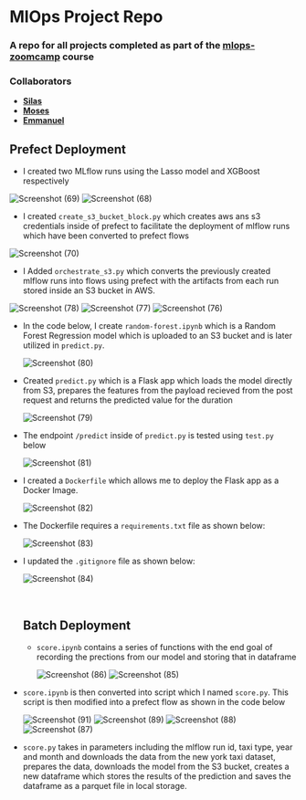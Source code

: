 # **MlOps Project Repo**

### A repo for all projects completed as part of the [mlops-zoomcamp](https://github.com/DataTalksClub/mlops-zoomcamp) course

### Collaborators

- **[Silas](https://github.com/Silas-Asamoah)**
- **[Moses](https://github.com/mosesRGT)**
- **[Emmanuel](https://github.com/emmanuelkyeremeh)**

## Prefect Deployment

- I created two MLflow runs using the Lasso model and XGBoost respectively

![Screenshot (69)](https://github.com/emmanuelkyeremeh/MLOps-project/assets/71068159/0ed83c6f-e0bb-4dc4-a4e2-323dcd4fac2b)
![Screenshot (68)](https://github.com/emmanuelkyeremeh/MLOps-project/assets/71068159/53725fdf-6201-410d-a42d-3d638160cc83)

- I created `create_s3_bucket_block.py` which creates aws ans s3 credentials inside of prefect to facilitate the deployment of mlflow runs which have been converted to prefect flows

![Screenshot (70)](https://github.com/emmanuelkyeremeh/MLOps-project/assets/71068159/22317be9-f9c3-4dc3-82c1-445c99083a99)

- I Added `orchestrate_s3.py` which converts the previously created mlflow runs into flows using prefect with the artifacts from each run stored inside an S3 bucket in AWS.

![Screenshot (78)](https://github.com/emmanuelkyeremeh/MLOps-project/assets/71068159/b85f35af-e148-49fa-b2e6-ae2093b68d68)
![Screenshot (77)](https://github.com/emmanuelkyeremeh/MLOps-project/assets/71068159/ae22b913-b78f-4342-9396-38a913357e1f)
![Screenshot (76)](https://github.com/emmanuelkyeremeh/MLOps-project/assets/71068159/48238f47-1181-4d22-a913-6b5a104413ed)

- In the code below, I create `random-forest.ipynb` which is a Random Forest Regression model which is uploaded to an S3 bucket and is later utilized in `predict.py`.

  ![Screenshot (80)](https://github.com/emmanuelkyeremeh/MLOps-project/assets/71068159/ab7cdabb-421a-4e31-a808-e80dde0acd13)

- Created `predict.py` which is a Flask app which loads the model directly from S3, prepares the features from the payload recieved from the post request and returns the predicted value for the duration

  ![Screenshot (79)](https://github.com/emmanuelkyeremeh/MLOps-project/assets/71068159/db0ad607-563c-4db5-a537-d62065e899cf)

- The endpoint `/predict` inside of `predict.py` is tested using `test.py` below

  ![Screenshot (81)](https://github.com/emmanuelkyeremeh/MLOps-project/assets/71068159/237525fb-3d10-410b-bfab-c2486fc17035)

- I created a `Dockerfile` which allows me to deploy the Flask app as a Docker Image.

  ![Screenshot (82)](https://github.com/emmanuelkyeremeh/MLOps-project/assets/71068159/baafeb9b-5104-495d-b494-3200109095e5)

- The Dockerfile requires a `requirements.txt` file as shown below:

  ![Screenshot (83)](https://github.com/emmanuelkyeremeh/MLOps-project/assets/71068159/41f8d4d8-52c9-4926-bbd3-f0cd7c8827bb)

- I updated the `.gitignore` file as shown below:

  ![Screenshot (84)](https://github.com/emmanuelkyeremeh/MLOps-project/assets/71068159/484240b5-55c8-4c0e-8c69-098079137b76)

  <br/>

  ## Batch Deployment

  - `score.ipynb` contains a series of functions with the end goal of recording the prections from our model and storing that in dataframe

    ![Screenshot (86)](https://github.com/emmanuelkyeremeh/MLOps-project/assets/71068159/5af1623f-a851-4748-b528-408ff31b12dd)
    ![Screenshot (85)](https://github.com/emmanuelkyeremeh/MLOps-project/assets/71068159/3e74c882-a525-4ca2-b065-81e5561ebf88)

- `score.ipynb` is then converted into script which I named `score.py`. This script is then modified into a prefect flow as shown in the code below

  ![Screenshot (91)](https://github.com/emmanuelkyeremeh/MLOps-project/assets/71068159/b4ce6e9c-c4e0-4beb-934d-647e1f116caf)
  ![Screenshot (89)](https://github.com/emmanuelkyeremeh/MLOps-project/assets/71068159/4f12b883-704d-4b3c-9479-8cdb6fa4f42d)
  ![Screenshot (88)](https://github.com/emmanuelkyeremeh/MLOps-project/assets/71068159/b3b7c0c4-4901-4662-8d8d-4622f8ffeffd)
  ![Screenshot (87)](https://github.com/emmanuelkyeremeh/MLOps-project/assets/71068159/1afb76aa-2e61-40e2-af35-779b40ad04a3)

- `score.py` takes in parameters including the mlflow run id, taxi type, year and month and downloads the data from the new york taxi dataset, prepares the data, downloads the model from the S3 bucket, creates a new dataframe which stores the results of the prediction and saves the dataframe as a parquet file in local storage.
